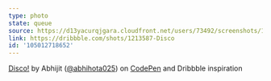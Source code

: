 ```yaml
---
type: photo
state: queue
source: https://d13yacurqjgara.cloudfront.net/users/73492/screenshots/1213587/disco.gif
link: https://dribbble.com/shots/1213587-Disco
id: '105012718652'
---
```

<p data-height="332" data-theme-id="6516" data-slug-hash="ZYWLax" data-default-tab="result" data-user="XDBoy018" class='codepen'><a href='http://codepen.io/XDBoy018/pen/ZYWLax/'>Disco!</a> by Abhijit (<a href='http://codepen.io/XDBoy018'>@abhihota025</a>) on <a href='http://codepen.io'>CodePen</a> and Dribbble inspiration</p>
